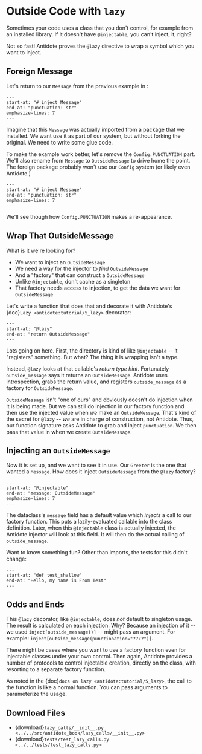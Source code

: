 # Outside Code with `lazy`

Sometimes your code uses a class that you don't control, for example from an installed library.
If it doesn't have `@injectable`, you can't inject, it, right?

Not so fast!
Antidote proves the `@lazy` directive to wrap a symbol which you want to inject.

## Foreign Message

Let's return to our `Message` from the previous example in [](chained_injection):

```{literalinclude} ../../src/antidote_book/chained_injection/__init__.py
---
start-at: "# inject Message"
end-at: "punctuation: str"
emphasize-lines: 7
---
```

Imagine that this `Message` was actually imported from a package that we installed.
We want use it as part of our system, but without forking the original.
We need to write some glue code.

To make the example work better, let's remove the `Config.PUNCTUATION` part.
We'll also rename from `Message` to `OutsideMessage` to drive home the point.
The foreign package probably won't use our `Config` system (or likely even Antidote.)

```{literalinclude} ../../src/antidote_book/chained_injection/__init__.py
---
start-at: "# inject Message"
end-at: "punctuation: str"
emphasize-lines: 7
---
```

We'll see though how `Config.PUNCTUATION` makes a re-appearance.

## Wrap That OutsideMessage

What is it we're looking for?

- We want to inject an `OutsideMessage`
- We need a way for the injector to _find_ `OutsideMessage`
- And a "factory" that can construct a `OutsideMessage`
- Unlike `@injectable`, don't cache as a singleton
- That factory needs access to injection, to get the data we want for `OutsideMessage`

Let's write a function that does that and decorate it with Antidote's {doc}`Lazy <antidote:tutorial/5_lazy>` decorator:

```{literalinclude} ../../src/antidote_book/lazy_calls/__init__.py
---
start-at: "@lazy"
end-at: "return OutsideMessage"
---
```

Lots going on here.
First, the directory is kind of like `@injectable` -- it "registers" something.
But what?
The thing it is wrapping isn't a type.

Instead, `@lazy` looks at that callable's _return type hint_.
Fortunately `outside_message` says it returns an `OutsideMessage`.
Antidote uses introspection, grabs the return value, and registers `outside_message` as a factory for `OutsideMessage`.

`OutsideMessage` isn't "one of ours" and obviously doesn't do injection when it is being made.
But we can still do injection in our factory function and then use the injected value when _we_ make an `OutsideMessage`.
That's kind of the secret for `@lazy` -- _we_ are in charge of construction, not Antidote.
Thus, our function signature asks Antidote to grab and inject `punctuation`.
We then pass that value in when we create `OutsideMessage`.

## Injecting an `OutsideMessage`

Now it is set up, and we want to see it in use.
Our `Greeter` is the one that wanted a `Message`.
How does it inject `OutsideMessage` from the `@lazy` factory?

```{literalinclude} ../../src/antidote_book/lazy_calls/__init__.py
---
start-at: "@injectable"
end-at: "message: OutsideMessage"
emphasize-lines: 7
---
```

The dataclass's `message` field has a default value which _injects_ a call to our factory function.
This puts a lazily-evaluated callable into the class definition.
Later, when this `@injectable` class is actually injected, the Antidote injector will look at this field.
It will then do the actual calling of `outside_message`.

Want to know something fun?
Other than imports, the tests for this didn't change:

```{literalinclude} ../../tests/test_lazy_calls.py
---
start-at: "def test_shallow"
end-at: "Hello, my name is From Test"
---
```

## Odds and Ends

This `@lazy` decorator, like `@injectable`, does _not_ default to singleton usage.
The result is calculated on each injection.
Why?
Because an injection of it -- we used `inject[outside_message()]` -- might pass an argument.
For example: `inject[outside_message(punctionation="????")]`.

There might be cases where you want to use a factory function even for injectable classes under your own control.
Then again, Antidote provides a number of protocols to control injectable creation, directly on the class, with resorting to a separate factory function.

As noted in the {doc}`docs on lazy <antidote:tutorial/5_lazy>`, the call to the function is like a normal function.
You can pass arguments to parameterize the usage.

## Download Files

- {download}`lazy_calls/__init__.py <../../src/antidote_book/lazy_calls/__init__.py>`
- {download}`tests/test_lazy_calls.py <../../tests/test_lazy_calls.py>`
